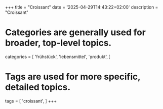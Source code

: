 +++
title = "Croissant"
date = '2025-04-29T14:43:22+02:00'
description = "Croissant"
# Categories are generally used for broader, top-level topics.
categories = [
 'frühstück',
 'lebensmittel',
 'produkt',
]
# Tags are used for more specific, detailed topics.
tags = [
 'croissant',
]
+++
